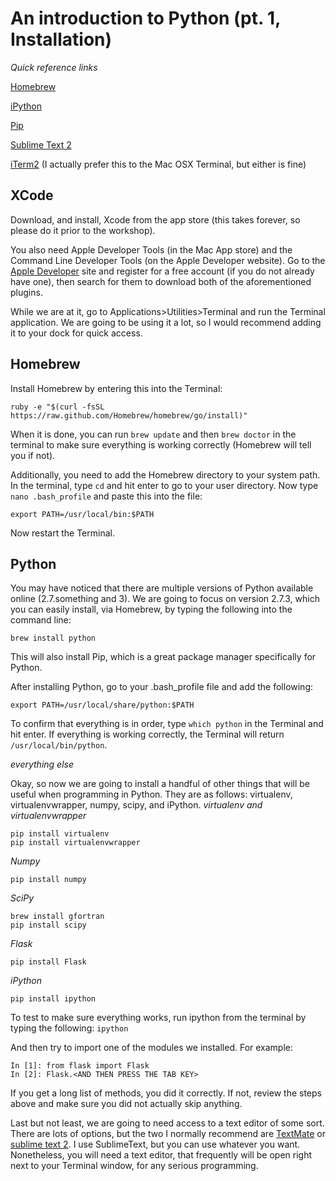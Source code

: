 # An introduction to Python (pt. 1, Installation)

*Quick reference links*

[Homebrew](http://brew.sh/)

[iPython](http://ipython.org/)

[Pip](http://pypi.python.org/pypi/pip)

[Sublime Text 2](http://www.sublimetext.com/2)

[iTerm2](http://www.iterm2.com/) (I actually prefer this to the Mac OSX Terminal, but either is fine)

## XCode

Download, and install, Xcode from the app store (this takes forever, so please do it prior to the workshop).

You also need Apple Developer Tools (in the Mac App store) and the Command Line Developer Tools (on the Apple Developer website). Go to the [Apple Developer](https://developer.apple.com/) site and register for a free account (if you do not already have one), then search for them to download both of the aforementioned plugins.

While we are at it, go to Applications>Utilities>Terminal and run the Terminal application. We are going to be using it a lot, so I would recommend adding it to your dock for quick access.

## Homebrew
Install Homebrew by entering this into the Terminal:

```
ruby -e "$(curl -fsSL https://raw.github.com/Homebrew/homebrew/go/install)"
```

When it is done, you can run ```brew update``` and then ```brew doctor``` in the terminal to make sure everything is working correctly (Homebrew will tell you if not).

Additionally, you need to add the Homebrew directory to your system path. In the terminal, type ```cd``` and hit enter to go to your user directory. Now type ```nano .bash_profile``` and paste this into the file:

```
export PATH=/usr/local/bin:$PATH
```

Now restart the Terminal.

## Python
You may have noticed that there are multiple versions of Python available online (2.7.something and 3). We are going to focus on version 2.7.3, which you can easily install, via Homebrew, by typing the following into the command line:

```
brew install python
```

This will also install Pip, which is a great package manager specifically for Python.

After installing Python, go to your .bash_profile file and add the following:

```
export PATH=/usr/local/share/python:$PATH
```

To confirm that everything is in order, type ```which python``` in the Terminal and hit enter. If everything is working correctly, the Terminal will return ```/usr/local/bin/python```.

*everything else*

Okay, so now we are going to install a handful of other things that will be useful when programming in Python. They are as follows: virtualenv, virtualenvwrapper, numpy, scipy, and iPython.
*virtualenv and virtualenvwrapper*
```
pip install virtualenv
pip install virtualenvwrapper
```
*Numpy*
```
pip install numpy
```
*SciPy*
```
brew install gfortran
pip install scipy
```
*Flask*
```
pip install Flask
```
*iPython*
```
pip install ipython
```

To test to make sure everything works, run ipython from the terminal by typing the following: ```ipython```

And then try to import one of the modules we installed. For example:

```
In [1]: from flask import Flask
In [2]: Flask.<AND THEN PRESS THE TAB KEY>
```

If you get a long list of methods, you did it correctly. If not, review the steps above and make sure you did not actually skip anything.

Last but not least, we are going to need access to a text editor of some sort. There are lots of options, but the two I normally recommend are [TextMate](http://macromates.com/) or [sublime text 2](http://www.sublimetext.com/). I use SublimeText, but you can use whatever you want. Nonetheless, you will need a text editor, that frequently will be open right next to your Terminal window, for any serious programming.